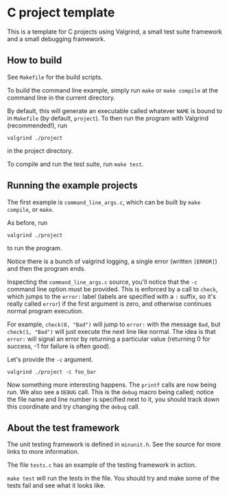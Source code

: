 # C project template

This is a template for C projects using Valgrind, a small test
suite framework and a small debugging framework.

## How to build

See `Makefile` for the build scripts.

To build the command line example, simply run `make` or `make compile`
at the command line in the current directory.

By default, this will generate an executable called whatever `NAME`
is bound to in `Makefile` (by default, `project`).
To then run the program with Valgrind (recommended!), run

```
valgrind ./project
```

in the project directory.

To compile and run the test suite, run `make test`.

## Running the example projects

The first example is `command_line_args.c`, which can be built by `make compile`,
or `make`.

As before, run 

```
valgrind ./project
```

to run the program.

Notice there is a bunch of valgrind logging, a single error (written `[ERROR]`)
and then the program ends.

Inspecting the `command_line_args.c` source, you'll notice that the `-c`
command line option must be provided.
This is enforced by a call to `check`, which jumps to the `error:` label
(labels are specified with a `:` suffix, so it's really called `error`)
if the first argument is zero, and otherwise continues normal program
  execution.

For example, `check(0, "Bad")` will jump to `error:` with the message
`Bad`, but `check(1, "Bad")` will just execute the next line like normal.
The idea is that `error:` will signal an error by returning a particular
value (returning 0 for success, -1 for failure is often good).

Let's provide the `-c` argument.

```
valgrind ./project -c foo_bar
```

Now something more interesting happens. The `printf` calls are now being run.
We also see a `DEBUG` call.
This is the `debug` macro being called; notice the file name and line number
is specified next to it, you should track down this coordinate and try
changing the `debug` call.

## About the test framework

The unit testing framework is defined in `minunit.h`. See the source
for more links to more information.

The file `tests.c` has an example of the testing framework in action.

`make test` will run the tests in the file. You should try and make
some of the tests fail and see what it looks like.
